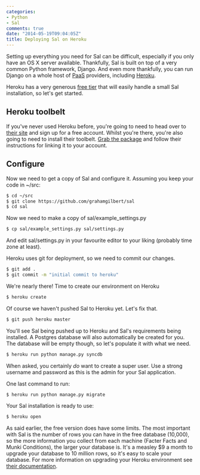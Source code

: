 ```yaml
---
categories:
- Python
- Sal
comments: true
date: "2014-05-19T09:04:05Z"
title: Deploying Sal on Heroku
---
```

Setting up everything you need for Sal can be difficult, especially if you only have an OS X server available. Thankfully, Sal is built on top of a very common Python framework, Django. And even more thankfully, you can run Django on a whole host of [PaaS](http://en.wikipedia.org/wiki/Platform_as_a_service) providers, including [Heroku](https://www.heroku.com).

Heroku has a very generous [free tier](https://www.heroku.com/pricing) that will easily handle a small Sal installation, so let's get started.

## Heroku toolbelt

If you've never used Heroku before, you're going to need to head over to [their site](http://heroku.com) and sign up for a free account. Whilst you're there, you're also going to need to install their toolbelt. [Grab the package](http://toolbelt.herokuapp.com/) and follow their instructions for linking it to your account.

## Configure

Now we need to get a copy of Sal and configure it. Assuming you keep your code in ~/src:

``` bash
$ cd ~/src
$ git clone https://github.com/grahamgilbert/sal
$ cd sal
```

Now we need to make a copy of sal/example_settings.py

``` bash
$ cp sal/example_settings.py sal/settings.py
```

And edit sal/settings.py in your favourite editor to your liking (probably time zone at least).

Heroku uses git for deployment, so we need to commit our changes.

``` bash
$ git add .
$ git commit -m "initial commit to heroku"
```

We're nearly there! Time to create our environment on Heroku

``` bash
$ heroku create
```

Of course we haven't pushed Sal to Heroku yet. Let's fix that.

``` bash
$ git push heroku master
```

You'll see Sal being pushed up to Heroku and Sal's requirements being installed. A Postgres database will also automatically be created for you. The database will be empty though, so let's populate it with what we need.

``` bash
$ heroku run python manage.py syncdb
```

When asked, you certainly *do* want to create a super user. Use a strong username and password as this is the admin for your Sal application.

One last command to run:

``` bash
$ heroku run python manage.py migrate
```

Your Sal installation is ready to use:

``` bash
$ heroku open
```

As said earlier, the free version does have some limits. The most important with Sal is the number of rows you can have in the free database (10,000), so the more information you collect from each machine (Facter Facts and Munki Conditions), the larger your database is. It's a measley $9 a month to upgrade your database to 10 million rows, so it's easy to scale your database. For more information on upgrading your Heroku environment see [their documentation](https://devcenter.heroku.com/articles/upgrade-heroku-postgres-with-pgbackups).